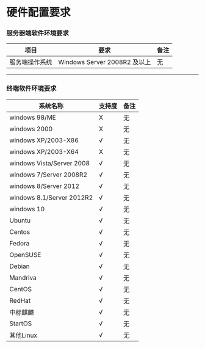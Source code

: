# 硬件配置要求

### 服务器端软件环境要求

| 项目 | 要求 | 备注 |
| --- | --- | --- |
| 服务端操作系统 | Windows Server 2008R2 及以上 | 无 |

---

### 终端软件环境要求

| 系统名称 | 支持度 | 备注 |
| --- | --- | --- |
| windows 98\/ME | X | 无 |
| windows 2000 | X | 无 |
| windows XP\/2003-X86 | √ | 无 |
| windows XP\/2003-X64 | X | 无 |
| windows Vista\/Server 2008 | √ | 无 |
| windows 7\/Server 2008R2 | √ | 无 |
| windows 8\/Server 2012 | √ | 无 |
| windows 8.1\/Server 2012R2 | √ | 无 |
| windows 10 | √ | 无 |
| Ubuntu | √ | 无 |
| Centos | √ | 无 |
| Fedora | √ | 无 |
| OpenSUSE | √ | 无 |
| Debian | √ | 无 |
| Mandriva | √ | 无 |
| CentOS | √ | 无 |
| RedHat | √ | 无 |
| 中标麒麟 | √ | 无 |
| StartOS | √ | 无 |
| 其他Linux | √ | 无 |

